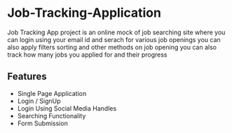 # Job-Tracking-Application
Job Tracking App project is an online mock of job searching site where you can login using your email id and serach for various job openings you can also apply filters sorting and other methods on job opening you can also track how many jobs you applied for and their progress

## Features
- Single Page Application
- Login / SignUp
- Login Using Social Media Handles
- Searching Functionality
- Form Submission


